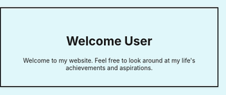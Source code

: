<html lang="en">
<head>
    <meta charset="UTF-8">
    <meta name="viewport" content="width=device-width, initial-scale=1.0">
<style>
    body, html {
        margin: 0;
        padding: 0;
        height: 100%;
        width: 100%;
        background-color: #E0F7FA; /* Very light blue background */
    }
    .centered-content {
        display: flex;
        justify-content: center;
        align-items: center;
        text-align: center;
        height: 100vh;
    }
    .centered-content > div, .about-section {
        border: 2px solid #000;
        padding: 20px;
        box-shadow: 0 2px 4px rgba(0,0,0,0.1);
    }
    .about-section {
        display: flex; /* Using Flexbox for the layout */
        margin: 20px auto 0; /* Adds margin on top and centers horizontally */
        width: 80%; /* Adjust based on preference */
        align-items: center; /* Aligns items vertically center */
        position: relative; /* To position the image absolutely within */
    }
    .about-img {
        flex: 1; /* Takes up 1/2 of the flex container */
        max-width: 50%; /* Limits image container width */
        position: absolute; /* Absolute positioning */
        left: 100px; /* Move to the left by a large margin */
    }
    .about-text {
        flex: 1; /* Takes up the remaining space */
        padding-left: 20px; /* Adds some space between the image and the text */
        margin-left: 50%; /* Ensure text doesn't overlap the image */
    }
    .about-img img {
        width: 100%; /* Makes the image responsive */
        height: auto;
    }
</style>
</head>
<body>
    <div class="centered-content">
        <div>
            <h1>Welcome User</h1>
            <p>Welcome to my website. Feel free to look around at my life's achievements and aspirations.</p>
        </div>
    </div>
    <!-- About Section -->
    <div class="about-section">
        <div class="about-img">
            <!-- Placeholder image, replace with your own -->
            <img src="https://media.licdn.com/dms/image/D4E03AQFQjimbIykhSw/profile-displayphoto-shrink_200_200/0/1699579434374?e=2147483647&v=beta&t=YhfAaccuy1WIWXMbZyzFQBLAybPg8KN2rTa3UrWyKhQ" alt="About Me">
        </div>
        <div class="about-text">
            <p>I'm a cybersecurity practitioner who plays CTFs as a hobby and loves to learn more about cybersecurity. I have a variety of skill sets when it comes to cybersecurity including, Metasploit, Kali Linux, Wireshark, and even Steghide. I am extremely adaptable in many situations and I'm not afraid to try something new. I enrolled at George Mason University with the intended major of BS in Computer Science due to my interest in programming and computers. I then transferred to Old Dominion University where I plan to obtain a BS in Cybersecurity due to my interest in penetration testing and all things CTF.I'm a cybersecurity practitioner who plays CTFs as a hobby and loves to learn more about cybersecurity. I have a variety of skill sets when it comes to cybersecurity including, Metasploit, Kali Linux, Wireshark, and even Steghide. I am extremely adaptable in many situations and I'm not afraid to try something new. I enrolled at George Mason University with the intended major of BS in Computer Science due to my interest in programming and computers. I then transferred to Old Dominion University where I plan to obtain a BS in Cybersecurity due to my interest in penetration testing and all things CTF.</p>
        </div>
    </div>
</body>
</html>
